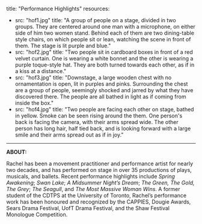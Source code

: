 title: "Performance Highlights"
resources:
- src: "hof1.jpg"
  title: "A group of people on a stage, divided in two groups. They are centered around one man with a microphone, on either side of him two women stand. Behind each of them are two dining-table style chairs, on which people sit or lean, watching the scene in front of them. The stage is lit purple and blue."
- src: "hof2.jpg"
  title: "Two people sit in cardboard boxes in front of a red velvet curtain. One is wearing a white bonnet and the other is wearing a purple toque-style hat. They are both turned towards each other, as if in a kiss at a distance."
- src: "hof3.jpg"
  title: "Downstage, a large wooden chest with no ornamentation is open, lit in purples and pinks. Surrounding the chest are a group of people, seemingly shocked and jarred by what they have discovered there. The people are all bathed in light as if coming from inside the box."
- src: "hof4.jpg"
  title: "Two people are facing each other on stage, bathed in yellow. Smoke can be seen rising around the them. One person's back is facing the camera, with their arms spread wide. The other person has long hair, half tied back, and is looking forward with a large smile and their arms spread out as if in joy."
---

**ABOUT:**

Rachel has been a movement practitioner and performance artist for nearly two decades, and has performed on stage in over 35 productions of plays, musicals, and ballets. Recent performance highlights include *Spring Awakening*; *Swan Lake*; *A Midsummer Night’s Dream*; *The Green, The Gold, The Grey*; *The Seagull*, and *The Most Massive Woman Wins*.  A former student of the CDTPS at the University of Toronto, Rachel’s performance work has been honoured and recognized by the CAPPIES, Dougie Awards, Sears Drama Festival, UofT Drama Festival, and the Shaw Festival Monologue Competition. 